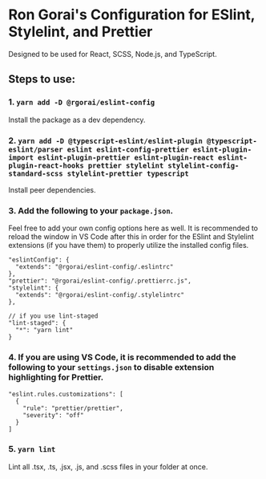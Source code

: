 # Ron Gorai's Configuration for ESlint, Stylelint, and Prettier

Designed to be used for React, SCSS, Node.js, and TypeScript.

## Steps to use:
### 1. `yarn add -D @rgorai/eslint-config`
Install the package as a dev dependency.

### 2. `yarn add -D @typescript-eslint/eslint-plugin @typescript-eslint/parser eslint eslint-config-prettier eslint-plugin-import eslint-plugin-prettier eslint-plugin-react eslint-plugin-react-hooks prettier stylelint stylelint-config-standard-scss stylelint-prettier typescript`
Install peer dependencies.

### 3. Add the following to your `package.json`. 
Feel free to add your own config options here as well. It is recommended to reload the window in VS Code after this in order for the ESlint and Stylelint extensions (if you have them) to properly utilize the installed config files.
```
"eslintConfig": {
  "extends": "@rgorai/eslint-config/.eslintrc"
},
"prettier": "@rgorai/eslint-config/.prettierrc.js",
"stylelint": {
  "extends": "@rgorai/eslint-config/.stylelintrc"
},

// if you use lint-staged
"lint-staged": {
  "*": "yarn lint"
}
```

### 4. If you are using VS Code, it is recommended to add the following to your `settings.json` to disable extension highlighting for Prettier.
```
"eslint.rules.customizations": [
  {
    "rule": "prettier/prettier",
    "severity": "off"
  }
]
```

### 5. `yarn lint`
Lint all .tsx, .ts, .jsx, .js, and .scss files in your folder at once.
